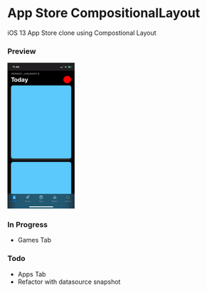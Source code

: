 # App Store CompositionalLayout

iOS 13 App Store clone using Compostional Layout

### Preview

<img src="preview/today.gif" width="30%">

### In Progress

-   Games Tab

### Todo

-   Apps Tab
-   Refactor with datasource snapshot
